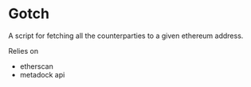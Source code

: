 # Gotch

A script for fetching all the counterparties to a given ethereum address. 

Relies on 

- etherscan 
- metadock api


